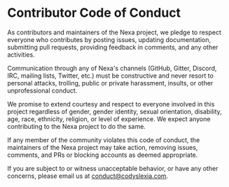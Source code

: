 # Contributor Code of Conduct

As contributors and maintainers of the Nexa project, we pledge to respect everyone who contributes by posting issues, updating documentation, submitting pull requests, providing feedback in comments, and any other activities.

Communication through any of Nexa's channels (GitHub, Gitter, Discord, IRC, mailing lists, Twitter, etc.) must be constructive and never resort to personal attacks, trolling, public or private harassment, insults, or other unprofessional conduct.

We promise to extend courtesy and respect to everyone involved in this project regardless of gender, gender identity, sexual orientation, disability, age, race, ethnicity, religion, or level of experience. We expect anyone contributing to the Nexa project to do the same.

If any member of the community violates this code of conduct, the maintainers of the Nexa project may take action, removing issues, comments, and PRs or blocking accounts as deemed appropriate.

If you are subject to or witness unacceptable behavior, or have any other concerns, please email us at conduct@codyslexia.com.
